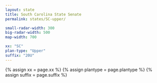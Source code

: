 ```yaml
---
layout: state
title: South Carolina State Senate
permalink: states/SC-upper/

small-radar-width: 300
big-radar-width: 500
map-width: 700

xx: "SC"
plan-type: "Upper"
suffix: "20U"
---
```


{% assign xx = page.xx %}
{% assign plantype = page.plantype %}
{% assign suffix = page.suffix %}